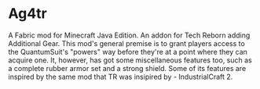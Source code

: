 # Ag4tr
A Fabric mod for Minecraft Java Edition.
An addon for Tech Reborn adding Additional Gear. This mod's general premise is to grant players access to the QuantumSuit's "powers" way before they're at a point where they can acquire one. It, however, has got some miscellaneous features too, such as a complete rubber armor set and a strong shield.
Some of its features are inspired by the same mod that TR was insipired by - IndustrialCraft 2.
